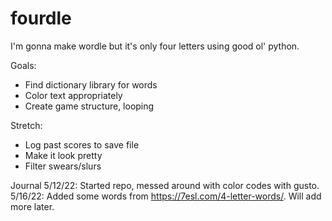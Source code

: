 # fourdle
I'm gonna make wordle but it's only four letters using good ol' python.

Goals:
* Find dictionary library for words
* Color text appropriately
* Create game structure, looping

Stretch:
* Log past scores to save file
* Make it look pretty
* Filter swears/slurs

Journal
5/12/22: Started repo, messed around with color codes with gusto.
5/16/22: Added some words from https://7esl.com/4-letter-words/. Will add more later.
